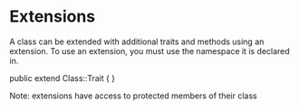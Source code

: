 # Extensions

A class can be extended with additional traits and methods using an extension.  To use an extension, you must use the namespace it is declared in.

public extend Class::Trait
{
}

Note: extensions have access to protected members of their class